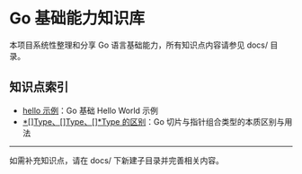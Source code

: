 # Go 基础能力知识库

本项目系统性整理和分享 Go 语言基础能力，所有知识点内容请参见 docs/ 目录。

## 知识点索引

- [hello 示例](docs/hello/)：Go 基础 Hello World 示例
- [*[]Type、[]Type、[]*Type 的区别](docs/slice-pointer-diff/)：Go 切片与指针组合类型的本质区别与用法

---

如需补充知识点，请在 docs/ 下新建子目录并完善相关内容。
